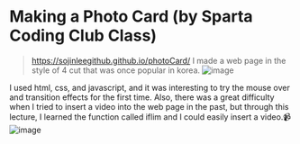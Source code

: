 <h1>Making a Photo Card (by Sparta Coding Club Class)</h1>

>https://sojinleegithub.github.io/photoCard/
I made a web page in the style of 4 cut that was once popular in korea.
![image](https://github.com/SojinLeeGithub/photoCard/assets/159878967/a3ebb61d-8783-4d66-8362-684db683a269)

I used html, css, and javascript, and it was interesting to try the mouse over and transition effects for the first time. Also, there was a great difficulty when I tried to insert a video into the web page in the past, but through this lecture, I learned the function called iflim and I could easily insert a video.📹
![image](https://github.com/SojinLeeGithub/photoCard/assets/159878967/59a83743-7f9d-49ee-8f77-c5872db0c134)

